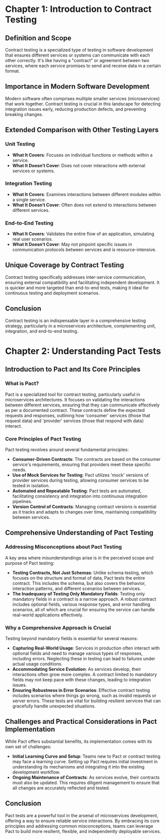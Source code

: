 # Chapter 1: Introduction to Contract Testing

## Definition and Scope
Contract testing is a specialized type of testing in software development that ensures different services or systems can communicate with each other correctly. It's like having a "contract" or agreement between two services, where each service promises to send and receive data in a certain format.

## Importance in Modern Software Development
Modern software often comprises multiple smaller services (microservices) that work together. Contract testing is crucial in this landscape for detecting integration issues early, reducing production defects, and preventing breaking changes.

## Extended Comparison with Other Testing Layers

### Unit Testing
- **What It Covers**: Focuses on individual functions or methods within a service.
- **What It Doesn’t Cover**: Does not cover interactions with external services or systems.

### Integration Testing
- **What It Covers**: Examines interactions between different modules within a single service.
- **What It Doesn’t Cover**: Often does not extend to interactions between different services.

### End-to-End Testing
- **What It Covers**: Validates the entire flow of an application, simulating real user scenarios.
- **What It Doesn’t Cover**: May not pinpoint specific issues in communication protocols between services and is resource-intensive.

## Unique Coverage by Contract Testing
Contract testing specifically addresses inter-service communication, ensuring external compatibility and facilitating independent development. It is quicker and more targeted than end-to-end tests, making it ideal for continuous testing and deployment scenarios.

## Conclusion
Contract testing is an indispensable layer in a comprehensive testing strategy, particularly in a microservices architecture, complementing unit, integration, and end-to-end testing.

# Chapter 2: Understanding Pact Tests

## Introduction to Pact and Its Core Principles

### What is Pact?
Pact is a specialized tool for contract testing, particularly useful in microservices architectures. It focuses on validating the interactions between different services, ensuring that they can communicate effectively as per a documented contract. These contracts define the expected requests and responses, outlining how 'consumer' services (those that request data) and 'provider' services (those that respond with data) interact.

### Core Principles of Pact Testing
Pact testing revolves around several fundamental principles:
- **Consumer-Driven Contracts**: The contracts are based on the consumer service's requirements, ensuring that providers meet these specific needs.
- **Use of Mock Services for Testing**: Pact utilizes 'mock' versions of provider services during testing, allowing consumer services to be tested in isolation.
- **Automated and Repeatable Testing**: Pact tests are automated, facilitating consistency and integration into continuous integration pipelines.
- **Version Control of Contracts**: Managing contract versions is essential as it tracks and adapts to changes over time, maintaining compatibility between services.

## Comprehensive Understanding of Pact Testing

### Addressing Misconceptions about Pact Testing
A key area where misunderstandings arise is in the perceived scope and purpose of Pact testing:
- **Testing Contracts, Not Just Schemas**: Unlike schema testing, which focuses on the structure and format of data, Pact tests the entire contract. This includes the schema, but also covers the behavior, interaction patterns, and different scenarios between services.
- **The Inadequacy of Testing Only Mandatory Fields**: Testing only mandatory fields in a contract is a narrow approach. A robust contract includes optional fields, various response types, and error handling scenarios, all of which are crucial for ensuring the service can handle real-world applications effectively.

### Why a Comprehensive Approach is Crucial
Testing beyond mandatory fields is essential for several reasons:
- **Capturing Real-World Usage**: Services in production often interact with optional fields and need to manage various types of responses, including errors. Neglecting these in testing can lead to failures under actual usage conditions.
- **Accommodating Service Evolution**: As services develop, their interactions often grow more complex. A contract limited to mandatory fields may not keep pace with these changes, leading to integration issues.
- **Ensuring Robustness in Error Scenarios**: Effective contract testing includes scenarios where things go wrong, such as invalid requests or server errors. These tests are vital for building resilient services that can gracefully handle unexpected situations.

## Challenges and Practical Considerations in Pact Implementation

While Pact offers substantial benefits, its implementation comes with its own set of challenges:
- **Initial Learning Curve and Setup**: Teams new to Pact or contract testing may face a learning curve. Setting up Pact requires initial investment in understanding its mechanisms and integrating it into the existing development workflow.
- **Ongoing Maintenance of Contracts**: As services evolve, their contracts must also be updated. This requires diligent management to ensure that all changes are accurately reflected and tested.

## Conclusion

Pact tests are a powerful tool in the arsenal of microservices development, offering a way to ensure reliable service interactions. By embracing its core principles and addressing common misconceptions, teams can leverage Pact to build more resilient, flexible, and independently deployable services.

